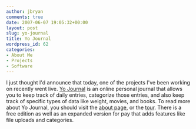```yaml
---
author: jbryan
comments: true
date: 2007-06-07 19:05:32+00:00
layout: post
slug: yo-journal
title: Yo Journal
wordpress_id: 62
categories:
- About Me
- Projects
- Software
---
```


I just thought I'd announce that today, one of the projects I've been working on recently went live.  [Yo Journal](http://www.yojournal.com) is an online personal journal that allows you to keep track of daily entries, categorize those entries, and also keep track of specific types of data like weight, movies, and books.  To read more about Yo Journal, you should visit the [about page](http://www.yojournal.com/about), or the [tour](http://www.yojournal.com/about/tour).  There is a free edition as well as an expanded version for pay that adds features like file uploads and categories.
